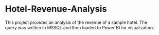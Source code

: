 # Hotel-Revenue-Analysis
This project provides an analysis of the revenue of a sample hotel.
The query was written in MSSQL and then loaded to Power BI for visualization.
